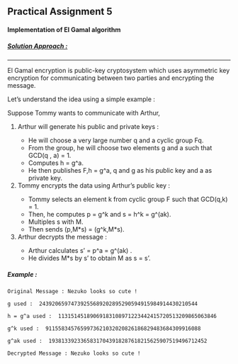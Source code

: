 ## Practical Assignment 5

#### Implementation of El Gamal algorithm 

##### <u>*Solution Approach :*</u>

------

El Gamal encryption is public-key cryptosystem which uses asymmetric key encryption for communicating between two parties and encrypting the message. 

Let’s understand the idea using a simple example : 

Suppose Tommy wants to communicate with Arthur,

<ol>    
  <li> Arthur will generate his public and private keys : </li>
<ul>
  <li> He will choose a very large number q and a cyclic group Fq. </li>
  <li>  From the group, he will choose two elements g and a such that GCD(q , a) = 1.</li>
  <li>  Computes h = g^a.</li>
  <li>  He then publishes F,h = g^a, q and g as his public key and a as private key.</li>
 </ul>
  <li> Tommy encrypts the data using Arthur’s public key : </li>
  <ul>
  <li>  Tommy selects an element k from cyclic group F such that GCD(q,k) = 1.</li>
  <li>  Then, he computes p = g^k  and s = h^k = g^(ak).</li>
  <li>  Multiples s with M.</li>
  <li>  Then sends (p,M*s) = (g^k,M*s).</li>
  </ul>
<li> Arthur decrypts the message : </li>
  <ul>
  <li>  Arthur calculates s’ = p^a = g^(ak) .</li>
  <li>  He divides M*s by s’ to obtain M as s = s’.</li>
  </ul>
 </ol>



##### Example :

```
Original Message : Nezuko looks so cute !

g used :  24392065974739255689202895290594915984914430210544

h = g^a used :  11315145189069183108971223442415720513209865063846

g^k used :  9115583457659973621032020826186829483684309916088

g^ak used :  19381339233658317043918287618215625907519496712452

Decrypted Message : Nezuko looks so cute !
```

